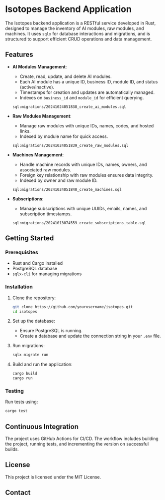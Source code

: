# Isotopes Backend Application

The Isotopes backend application is a RESTful service developed in Rust, designed to manage the inventory of AI modules, raw modules, and machines. It uses `sqlx` for database interactions and migrations, and is structured to support efficient CRUD operations and data management.

## Features

- **AI Modules Management**: 
  - Create, read, update, and delete AI modules.
  - Each AI module has a unique ID, business ID, module ID, and status (active/inactive).
  - Timestamps for creation and updates are automatically managed.
  - Indexes on `business_id` and `module_id` for efficient querying.
  
  ```
  sql:migrations/20241024051838_create_ai_modules.sql
  ```

- **Raw Modules Management**:
  - Manage raw modules with unique IDs, names, codes, and hosted links.
  - Indexed by module name for quick access.
  
  ```
  sql:migrations/20241024051839_create_raw_modules.sql
  ```

- **Machines Management**:
  - Handle machine records with unique IDs, names, owners, and associated raw modules.
  - Foreign key relationship with raw modules ensures data integrity.
  - Indexed by owner and raw module ID.
  
  ```
  sql:migrations/20241024051840_create_machines.sql
  ```

- **Subscriptions**:
  - Manage subscriptions with unique UUIDs, emails, names, and subscription timestamps.
  
  ```
  sql:migrations/20241013074559_create_subscriptions_table.sql
  ```

## Getting Started

### Prerequisites

- Rust and Cargo installed
- PostgreSQL database
- `sqlx-cli` for managing migrations

### Installation

1. Clone the repository:

   ```bash
   git clone https://github.com/yourusername/isotopes.git
   cd isotopes
   ```

2. Set up the database:
   - Ensure PostgreSQL is running.
   - Create a database and update the connection string in your `.env` file.

3. Run migrations:

   ```bash
   sqlx migrate run
   ```

4. Build and run the application:

   ```bash
   cargo build
   cargo run
   ```

### Testing

Run tests using:

```bash
cargo test
```


## Continuous Integration

The project uses GitHub Actions for CI/CD. The workflow includes building the project, running tests, and incrementing the version on successful builds.

## License

This project is licensed under the MIT License.

## Contact


